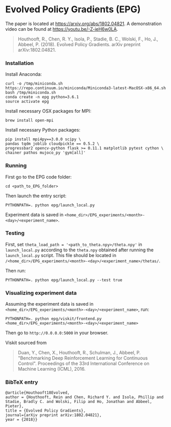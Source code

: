 # Evolved Policy Gradients (EPG)

The paper is located at https://arxiv.org/abs/1802.04821. A demonstration video can be found at https://youtu.be/-Z-ieH6w0LA.

> Houthooft, R., Chen, R. Y., Isola, P., Stadie, B. C., Wolski, F., Ho, J., Abbeel, P. (2018). Evolved Policy
Gradients. arXiv preprint arXiv:1802.04821.

### Installation

Install Anaconda:
```
curl -o /tmp/miniconda.sh https://repo.continuum.io/miniconda/Miniconda3-latest-MacOSX-x86_64.sh
bash /tmp/miniconda.sh
conda create -n epg python=3.6.1
source activate epg
```

Install necessary OSX packages for MPI:
```
brew install open-mpi
```

Install necessary Python packages:
```
pip install mpi4py==3.0.0 scipy \
pandas tqdm joblib cloudpickle == 0.5.2 \
progressbar2 opencv-python flask >= 0.11.1 matplotlib pytest cython \
chainer pathos mujoco_py 'gym[all]'
```


### Running
First go to the EPG code folder:
```
cd <path_to_EPG_folder>
```
Then launch the entry script:
```
PYTHONPATH=. python epg/launch_local.py
```
Experiment data is saved in `<home_dir>/EPG_experiments/<month>-<day>/<experiment_name>`.

### Testing

First, set `theta_load_path = '<path_to_theta.npy>/theta.npy'` in `launch_local.py` according to the `theta.npy` obtained after running the `launch_local.py` script. This file should be located in `/<home_dir>/EPG_experiments/<month>-<day>/<experiment_name>/thetas/`.

Then run:
```
PYTHONPATH=. python epg/launch_local.py --test true
```

### Visualizing experiment data

Assuming the experiment data is saved in `<home_dir>/EPG_experiments/<month>-<day>/<experiment_name>`, run:
```
PYTHONPATH=. python epg/viskit/frontend.py <home_dir>/EPG_experiments/<month>-<day>/<experiment_name>
```
Then go to `http://0.0.0.0:5000` in your browser.

Viskit sourced from

> Duan, Y., Chen, X., Houthooft, R., Schulman, J., Abbeel, P. "Benchmarking Deep Reinforcement Learning for Continuous Control". Proceedings of the 33rd International Conference on Machine Learning (ICML), 2016.

### BibTeX entry

```
@article{Houthooft18Evolved,
author = {Houthooft, Rein and Chen, Richard Y. and Isola, Phillip and Stadie, Bradly C. and Wolski, Filip and Ho, Jonathan and Abbeel, Pieter},
title = {Evolved Policy Gradients},
journal={arXiv preprint arXiv:1802.04821},
year = {2018}}
```